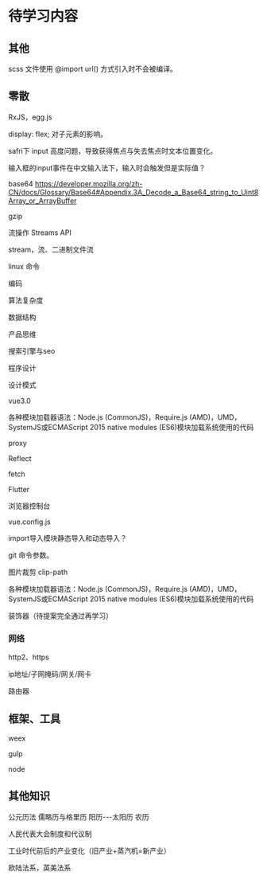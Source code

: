 <author-info date="1630910929919"></author-info>

# 待学习内容

## 其他

scss 文件使用 @import url() 方式引入时不会被编译。

## 零散

RxJS，egg.js

display: flex; 对子元素的影响。

safri下 input 高度问题，导致获得焦点与失去焦点时文本位置变化。

输入框的input事件在中文输入法下，输入时会触发但是实际值？

base64  https://developer.mozilla.org/zh-CN/docs/Glossary/Base64#Appendix.3A_Decode_a_Base64_string_to_Uint8Array_or_ArrayBuffer

gzip

流操作 Streams API

stream，流、二进制文件流

linux 命令

编码

算法复杂度

数据结构

产品思维

搜索引擎与seo

程序设计

设计模式

vue3.0

各种模块加载器语法：Node.js (CommonJS)，Require.js (AMD)，UMD，SystemJS或ECMAScript 2015 native modules (ES6)模块加载系统使用的代码

proxy

Reflect

fetch

Flutter

浏览器控制台

vue.config.js

import导入模块静态导入和动态导入？

git 命令参数。

图片裁剪	clip-path

各种模块加载器语法：Node.js (CommonJS)，Require.js (AMD)，UMD，SystemJS或ECMAScript 2015 native modules (ES6)模块加载系统使用的代码

装饰器（待提案完全通过再学习）
### 网络

http2、https

ip地址/子网掩码/网关/网卡

路由器

## 框架、工具
weex

gulp

node
## 其他知识

公元历法
  儒略历与格里历
  阳历---太阳历
  农历

人民代表大会制度和代议制

工业时代前后的产业变化（旧产业+蒸汽机=新产业）

欧陆法系，英美法系